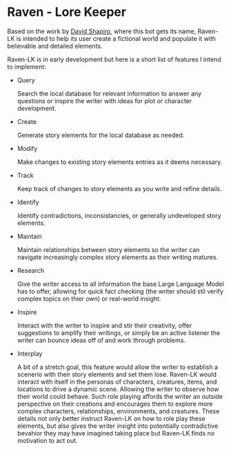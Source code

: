 # Raven - Lore Keeper
Based on the work by [David Shapiro](https://github.com/daveshap), where this bot gets its name, Raven-LK is intended to help its user create a fictional world and populate it with believable and detailed elements.

Raven-LK is in early development but here is a short list of features I intend to implement:

* Query

  Search the local database for relevant information to answer any questions or inspire the writer with ideas for plot or character development.

* Create

  Generate story elements for the local database as needed.

* Modify

  Make changes to existing story elements entries as it deems necessary.

* Track

  Keep track of changes to story elements as you write and refine details.

* Identify

  Identify contradictions, inconsistancies, or generally undeveloped story elements.

* Maintain

  Maintain relationships between story elements so the writer can navigate increasingly complex story elements as their writing matures.
  
* Research

  Give the writer access to all information the base Large Language Model has to offer, allowing for quick fact checking (the writer should stil verify complex topics on thier own) or real-world insight.

* Inspire

  Interact with the writer to inspire and stir their creativity, offer suggestions to amplify their writings, or simply be an active listener the writer can bounce ideas off of and work through problems.

* Interplay

  A bit of a stretch goal, this feature would allow the writer to establish a scenerio with their story elements and set them lose. Raven-LK would interact with itself in the personas of characters, creatures, items, and locations to drive a dynamic scene. Allowing the writer to observe how their world could behave. Such role playing affords the writer an outside perspective on their creations and encourages them to explore more complex characters, relationships, environments, and creatures. These details not only better instruct Raven-LK on how to role play these elements, but also gives the writer insight into potentially contradictive bevahior they may have imagined taking place but Raven-LK finds no motivation to act out.
